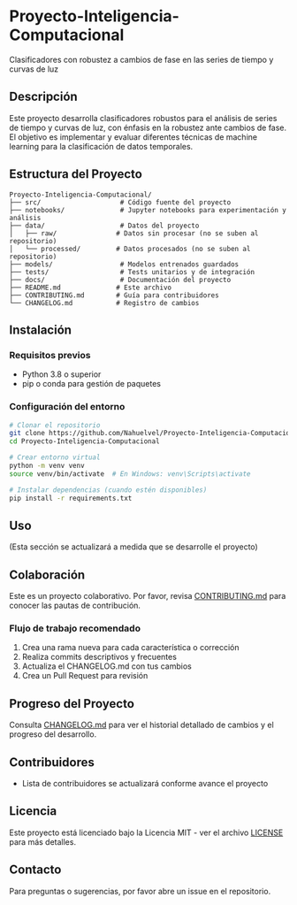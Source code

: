 # Proyecto-Inteligencia-Computacional
Clasificadores con robustez a cambios de fase en las series de tiempo y curvas de luz

## Descripción
Este proyecto desarrolla clasificadores robustos para el análisis de series de tiempo y curvas de luz, con énfasis en la robustez ante cambios de fase. El objetivo es implementar y evaluar diferentes técnicas de machine learning para la clasificación de datos temporales.

## Estructura del Proyecto
```
Proyecto-Inteligencia-Computacional/
├── src/                    # Código fuente del proyecto
├── notebooks/              # Jupyter notebooks para experimentación y análisis
├── data/                   # Datos del proyecto
│   ├── raw/               # Datos sin procesar (no se suben al repositorio)
│   └── processed/         # Datos procesados (no se suben al repositorio)
├── models/                 # Modelos entrenados guardados
├── tests/                  # Tests unitarios y de integración
├── docs/                   # Documentación del proyecto
├── README.md              # Este archivo
├── CONTRIBUTING.md        # Guía para contribuidores
└── CHANGELOG.md           # Registro de cambios
```

## Instalación

### Requisitos previos
- Python 3.8 o superior
- pip o conda para gestión de paquetes

### Configuración del entorno
```bash
# Clonar el repositorio
git clone https://github.com/Nahuelvel/Proyecto-Inteligencia-Computacional.git
cd Proyecto-Inteligencia-Computacional

# Crear entorno virtual
python -m venv venv
source venv/bin/activate  # En Windows: venv\Scripts\activate

# Instalar dependencias (cuando estén disponibles)
pip install -r requirements.txt
```

## Uso
(Esta sección se actualizará a medida que se desarrolle el proyecto)

## Colaboración
Este es un proyecto colaborativo. Por favor, revisa [CONTRIBUTING.md](CONTRIBUTING.md) para conocer las pautas de contribución.

### Flujo de trabajo recomendado
1. Crea una rama nueva para cada característica o corrección
2. Realiza commits descriptivos y frecuentes
3. Actualiza el CHANGELOG.md con tus cambios
4. Crea un Pull Request para revisión

## Progreso del Proyecto
Consulta [CHANGELOG.md](CHANGELOG.md) para ver el historial detallado de cambios y el progreso del desarrollo.

## Contribuidores
- Lista de contribuidores se actualizará conforme avance el proyecto

## Licencia
Este proyecto está licenciado bajo la Licencia MIT - ver el archivo [LICENSE](LICENSE) para más detalles.

## Contacto
Para preguntas o sugerencias, por favor abre un issue en el repositorio.
